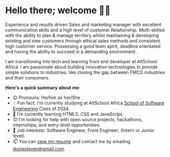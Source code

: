 # Hello there; welcome 👋🏾

Experience and results driven Sales and marketing manager with excellent communication skills and a high level of customer Relationship. Multi-skilled with the ability to plan & manage territory whilst maintaining & developing existing and new customers through ethical sales methods and consistent high customer service. Possessing a good team spirit, deadline orientated and having the ability to succeed in a demanding environment. 

I am transitioning into tech and learning front end developer at AltSchool Africa. i am passionate about building innovation technologies to provide simple solutions to industries. like closing the gap between FMCG industries and their consumers. 

**Here's a quick summary about me**:

- 😊 Pronouns: He/him as her/She
- 💡 Fun fact: I'm currently studying at AltSchool Africa [School of Software Engineering](https://altschoolafrica.com/schools/engineering) Class of 2024.
- 🌱 I’m currently learning HTML5, CSS and JavaScript.
- 😊 I’m looking for help with open source projects, hackathons, internships, and entry-level opportunities.
- 💼 Job interests: Software Engineer, Front Engineer, (Intern or Junior level).
- 📫 You can [view my resume](#) and contact me by emailing doziesteven@gmail.com.


